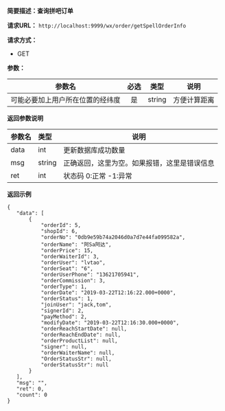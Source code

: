 **简要描述：查询拼吧订单** 

**请求URL：** 
` http://localhost:9999/wx/order/getSpellOrderInfo `

**请求方式：**
- GET

**参数：** 

| 参数名 | 必选 | 类型 | 说明 |
| :----: | :----: | :----: |  :----: |
| 可能必要加上用户所在位置的经纬度 | 是 | string | 方便计算距离 |


 **返回参数说明** 
 
|参数名|类型|说明|
|:-----  |:-----|----- |
|data| int|更新数据库成功数量|
|msg|string|正确返回，这里为空。如果报错，这里是错误信息|
|ret|int|状态码 0:正常  -1:异常|


 **返回示例**
 ``` 
{
    "data": [
        {
            "orderId": 5,
            "shopId": 6,
            "orderNo": "0db9e59b74a2046d0a7d7e44fa099582a",
            "orderName": "阿Sa阿达",
            "orderPrice": 15,
            "orderWaiterId": 3,
            "orderUser": "lvtao",
            "orderSeat": "6",
            "orderUserPhone": "13621705941",
            "orderCommission": 3,
            "orderType": 1,
            "orderDate": "2019-03-22T12:16:22.000+0000",
            "orderStatus": 1,
            "joinUser": "jack,tom",
            "signerId": 2,
            "payMethod": 2,
            "modifyDate": "2019-03-22T12:16:30.000+0000",
            "orderReachStartDate": null,
            "orderReachEndDate": null,
            "orderProductList": null,
            "signer": null,
            "orderWaiterName": null,
            "OrderStatusStr": null,
            "orderStatusStr": null
        }
    ],
    "msg": "",
    "ret": 0,
    "count": 0
}
``` 